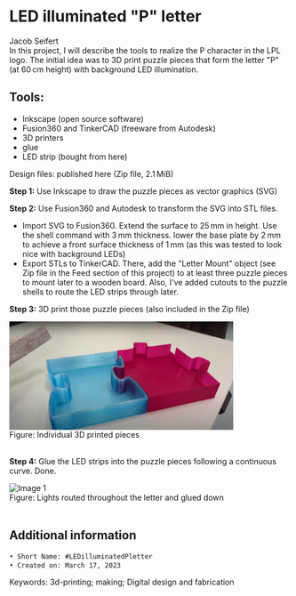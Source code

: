 # LED illuminated "P" letter

Jacob Seifert <br>
In this project, I will describe the tools to realize the P character in the LPL logo. The initial idea was to 3D print puzzle pieces that form the letter "P" (at 60 cm height) with background LED illumination.


## Tools:
- Inkscape (open source software)
- Fusion360 and TinkerCAD (freeware from Autodesk)
- 3D printers
- glue
- LED strip (bought from here)

Design files: published here (Zip file, 2.1 MiB)

<b>Step 1:</b> Use Inkscape to draw the puzzle pieces as vector graphics (SVG)

<b>Step 2:</b> Use Fusion360 and Autodesk to transform the SVG into STL files.
- Import SVG to Fusion360. Extend the surface to 25 mm in height. Use the shell command with 3 mm thickness. lower the base plate by 2 mm to achieve a front surface thickness of 1 mm (as this was tested to look nice with background LEDs)
- Export STLs to TinkerCAD. There, add the "Letter Mount" object (see Zip file in the Feed section of this project) to at least three puzzle pieces to mount later to a wooden board. Also, I've added cutouts to the puzzle shells to route the LED strips through later.

<b>Step 3:</b> 3D print those puzzle pieces (also included in the Zip file)

<div style="display: flex; justify-content: space-between;">
  <img src="../pictures/6-pieces.png" alt="Image 1" style="width: 80%;"/>
</div>
<figcaption>Figure: Individual 3D printed pieces<figcaption>
<br>

<b>Step 4:</b> Glue the LED strips into the puzzle pieces following a continuous curve. Done.
<div style="display: flex; justify-content: space-between;">
  <img src="../pictures/6-assembled.jpg" alt="Image 1" style="width: 80%;"/>
</div>
<figcaption>Figure: Lights routed throughout the letter and glued down<figcaption>
<br>

## Additional information
	• Short Name: #LEDilluminatedPletter
	• Created on: March 17, 2023
Keywords: 3d-printing; making; Digital design and fabrication
